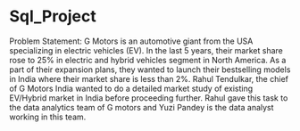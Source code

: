 # Sql_Project
Problem Statement:
G Motors is an automotive giant from the USA specializing in electric vehicles (EV). In the
last 5 years, their market share rose to 25% in electric and hybrid vehicles segment in
North America. As a part of their expansion plans, they wanted to launch their
bestselling models in India where their market share is less than 2%. Rahul Tendulkar,
the chief of G Motors India wanted to do a detailed market study of existing EV/Hybrid
market in India before proceeding further. Rahul gave this task to the data analytics
team of G motors and Yuzi Pandey is the data analyst working in this team.

